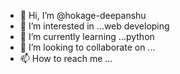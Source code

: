 - 👋 Hi, I’m @hokage-deepanshu
- 👀 I’m interested in ...web developing
- 🌱 I’m currently learning ...python
- 💞️ I’m looking to collaborate on ...
- 📫 How to reach me ...

<!---
hokage-deepanshu/hokage-deepanshu is a ✨ special ✨ repository because its `README.md` (this file) appears on your GitHub profile.
You can click the Preview link to take a look at your changes.
--->
